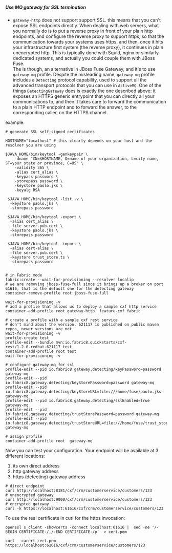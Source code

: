 ##### Use MQ gateway for SSL termination

- `gateway-http` does not support support SSL. this means that you can't expose SSL endpoints directly. When dealing with web servers, what you normally do is to put a reverse proxy in front of your plain http endpoints, and configure the reverse proxy to support https, so that the communication towards your systems uses https, and then, once it hits your infrastructure first system (the reverse proxy), it continues in plain unencrypted http. This is typically done with Squid, nginx or similarly dedicated systems, and actually you could couple them with JBoss Fuse.  
  The is though, an alternative in JBoss Fuse Gateway, and it's to use `gateway-mq` profile. Despite the misleading name, `gateway-mq` profile includes a `Detecting` protocol capability, used to support all the advanced transport protocols that you can use in `ActiveMQ`. One of the things `DetectingGateway` does is exactly the one described above: it exposes an HTTPS generic entrypoint that you can directly all your communications to, and then it takes care to forward the communication to a plain HTTP endpoint and to forward the answer, to the corresponding caller, on the HTTPS channel.

example:

```
# generate SSL self-signed certificates

HOSTNAME="localhost" # this clearly depends on your host and the resolver you are using

$JAVA_HOME/bin/keytool -genkeypair \
    -dname "CN=$HOSTNAME, O=name of your organization, L=city name, ST=your state or province, C=US" \
    -validity 365 \
    -alias cert_alias \
    -keypass password \
    -storepass password \
    -keystore paolo.jks \
    -keyalg RSA

 $JAVA_HOME/bin/keytool -list -v \
  -keystore paolo.jks \
  -storepass password

 $JAVA_HOME/bin/keytool -export \
  -alias cert_alias \
  -file server.pub.cert \
  -keystore paolo.jks \
  -storepass password

 $JAVA_HOME/bin/keytool -import \
  -alias cert-alias \
  -file server.pub.cert \
  -keystore trust_store.ts \
  -storepass password
```  

```

# in Fabric mode
fabric:create --wait-for-provisioning --resolver localip
# we are removing jboss-fuse-full since it brings up a broker on port 61616, that is the default one for the detecting gateway
container-remove-profile root jboss-fuse-full 

wait-for-provisioning -v
# add a profile that allows us to deploy a sample cxf http service
container-add-profile root gateway-http  feature-cxf fabric

# create a profile with a sample cxf rest service
# don't mind about the version, 621117 is published on public maven repos, newer versions are not
wait-for-provisioning -v
profile-create test
profile-edit --bundle mvn:io.fabric8.quickstarts/cxf-rest/1.2.0.redhat-621117 test 
container-add-profile root test 
wait-for-provisioning -v

# configure gateway-mq for ssl
profile-edit --pid io.fabric8.gateway.detecting/keyPassword=password gateway-mq
profile-edit --pid io.fabric8.gateway.detecting/keyStorePassword=password gateway-mq
profile-edit --pid io.fabric8.gateway.detecting/keyStoreURL=file:///home/fuse/paolo.jks gateway-mq
profile-edit --pid io.fabric8.gateway.detecting/sslEnabled=true gateway-mq
profile-edit --pid io.fabric8.gateway.detecting/trustStorePassword=password gateway-mq
profile-edit --pid io.fabric8.gateway.detecting/trustStoreURL=file:///home/fuse/trust_store.ts gateway-mq

# assign profile
container-add-profile root  gateway-mq
```

Now you can test your configuration. Your endpoint will be available at 3 different locations:
1. its own direct address
2. http gateway address
3. https (detecting) gateway address

```
# direct endpoint
curl http://localhost:8181/cxf/crm/customerservice/customers/123
# unencrypted gateway
curl http://localhost:9000/cxf/crm/customerservice/customers/123
# encrypted gateway
curl -k https://localhost:61616/cxf/crm/customerservice/customers/123
```

To use the real certificate in curl for the https invocation:
```
openssl s_client -showcerts -connect localhost:61616 |  sed -ne '/-BEGIN CERTIFICATE-/,/-END CERTIFICATE-/p'  > cert.pem

curl --cacert cert.pem https://localhost:61616/cxf/crm/customerservice/customers/123
```